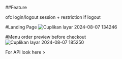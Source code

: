 ##Feature

ofc login/logout session + restriction if logout

#Landing Page
![Cuplikan layar 2024-08-07 134246](https://github.com/user-attachments/assets/5440cc20-0983-4dd4-89b0-b69195db3e28)

#Menu order preview before checkout
![Cuplikan layar 2024-08-07 185250](https://github.com/user-attachments/assets/b223e954-2f33-4042-bc26-0baa6b0afea3)


For API look here > 
